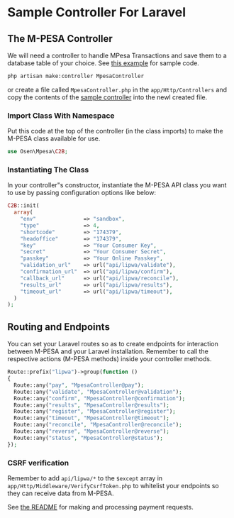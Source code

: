 # Sample Controller For Laravel
## The M-PESA Controller
We will need a controller to handle MPesa Transactions and save them to a database table of your choice. See [this example](examples/MpesaController.php) for sample code.

```bash
php artisan make:controller MpesaController
```

or create a file called `MpesaController.php` in the `app/Http/Controllers` and copy the contents of the [sample controller](examples/MpesaController.php) into the newl created file.

### Import Class With Namespace
Put this code at the top of the controller (in the class imports) to make the M-PESA class available for use.

```php
use Osen\Mpesa\C2B;
```

### Instantiating The Class
In your controller"s constructor, instantiate the M-PESA API class you want to use by passing configuration options like below: 

```php
C2B::init(
  array(
    "env"               => "sandbox",
    "type"              => 4,
    "shortcode"         => "174379",
    "headoffice"        => "174379",
    "key"               => "Your Consumer Key",
    "secret"            => "Your Consumer Secret",
    "passkey"           => "Your Online Passkey",
    "validation_url"    => url("api/lipwa/validate"),
    "confirmation_url"  => url("api/lipwa/confirm"),
    "callback_url"      => url("api/lipwa/reconcile"),
    "results_url"       => url("api/lipwa/results"),
    "timeout_url"       => url("api/lipwa/timeout"),
  )
);
```

## Routing and Endpoints
You can set your Laravel routes so as to create endpoints for interaction between M-PESA and your Laravel installation. Remember to call the respective actions (M-PESA methods) inside your controller methods.

```php
Route::prefix("lipwa")->group(function ()
{
  Route::any("pay", "MpesaController@pay");
  Route::any("validate", "MpesaController@validation");
  Route::any("confirm", "MpesaController@confirmation");
  Route::any("results", "MpesaController@results");
  Route::any("register", "MpesaController@register");
  Route::any("timeout", "MpesaController@timeout");
  Route::any("reconcile", "MpesaController@reconcile");
  Route::any("reverse", "MpesaController@reverse");
  Route::any("status", "MpesaController@status");
});
```

### CSRF verification
Remember to add `api/lipwa/*` to the `$except` array in `app/Http/Middleware/VerifyCsrfToken.php` to whitelist your endpoints so they can receive data from M-PESA.

See [the README](README.md) for making and processing payment requests.

